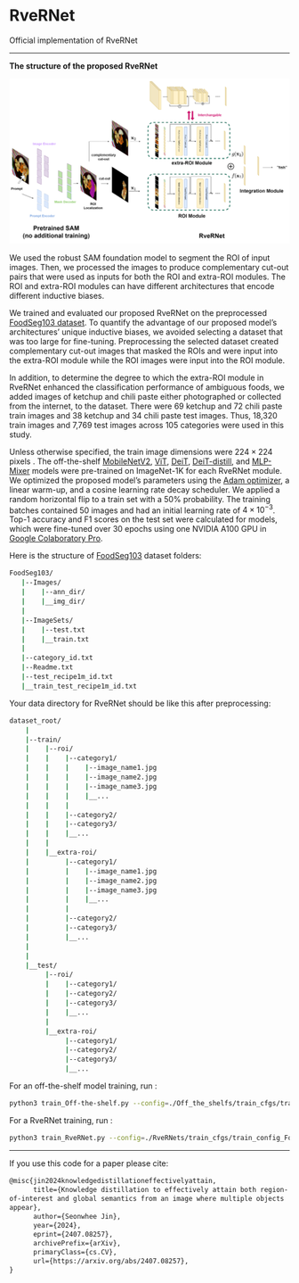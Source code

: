 # RveRNet
Official implementation of RveRNet

---

**The structure of the proposed RveRNet** 

![Figure 2](readme_srcs/Figure2_white_bg.png)

We used the robust SAM foundation model to segment the ROI of input images. Then, we processed the images to produce complementary cut-out pairs that were used as inputs for both the ROI and extra-ROI modules. The ROI and extra-ROI modules can have different architectures that encode different inductive biases.

We trained and evaluated our proposed RveRNet on the preprocessed [FoodSeg103 dataset](https://xiongweiwu.github.io/foodseg103.html). To quantify the advantage of our proposed model’s architectures’ unique inductive biases, we avoided selecting a dataset that was too large for fine-tuning. Preprocessing the selected dataset created complementary cut-out images that masked the ROIs and were input into the extra-ROI module while the ROI images were input into the ROI module.

In addition, to determine the degree to which the extra-ROI module in RveRNet enhanced the classification performance of ambiguous foods, we added images of ketchup and chili paste either photographed or collected from the internet, to the dataset. There were 69 ketchup and 72 chili paste train images and 38 ketchup and 34 chili paste test images. Thus, 18,320 train images and 7,769 test images across 105 categories were used in this study.

Unless otherwise specified, the train image dimensions were $224\times 224$ pixels . The off-the-shelf [MobileNetV2](https://arxiv.org/abs/1801.04381), [ViT](https://arxiv.org/abs/2010.11929), [DeiT](https://github.com/facebookresearch/deit/tree/main), [DeiT-distill](https://arxiv.org/abs/2012.12877), and [MLP-Mixer](https://arxiv.org/abs/2105.01601) models were pre-trained on ImageNet-1K for each RveRNet module. We optimized the proposed model’s parameters using the [Adam optimizer](https://arxiv.org/abs/1412.6980), a linear warm-up, and a cosine learning rate decay scheduler. We applied a random horizontal flip to a train set with a 50$\%$ probability. The training batches contained 50 images and had an initial learning rate of $4\times 10^{-3}$. Top-1 accuracy and F1 scores on the test set were calculated for models, which were fine-tuned over 30 epochs using one NVIDIA A100 GPU in [Google Colaboratory Pro](https://colab.research.google.com/).

Here is the structure of [FoodSeg103](https://xiongweiwu.github.io/foodseg103.html) dataset folders:

```bash
FoodSeg103/
   |--Images/
   |    |--ann_dir/
   |    |__img_dir/
   |
   |--ImageSets/
   |    |--test.txt
   |    |__train.txt
   |
   |--category_id.txt
   |--Readme.txt
   |--test_recipe1m_id.txt
   |__train_test_recipe1m_id.txt
```

Your data directory for RveRNet should be like this after preprocessing:

```bash
dataset_root/
    |
    |--train/
    |    |--roi/
    |    |    |--category1/
    |    |    |    |--image_name1.jpg
    |    |    |    |--image_name2.jpg
    |    |    |    |--image_name3.jpg
    |    |    |    |__...
    |    |    |    
    |    |    |--category2/
    |    |    |--category3/
    |    |    |__...
    |    |
    |    |__extra-roi/
    |         |--category1/
    |         |    |--image_name1.jpg
    |         |    |--image_name2.jpg
    |         |    |--image_name3.jpg
    |         |    |__...
    |         |    
    |         |--category2/
    |         |--category3/
    |         |__...
    | 
    |
    |__test/
         |--roi/
         |    |--category1/          
         |    |--category2/
         |    |--category3/
         |    |__...
         |
         |__extra-roi/  
              |--category1/ 
              |--category2/
              |--category3/
              |__...
```

For an off-the-shelf model training, run :

```bash
python3 train_Off-the-shelf.py --config=./Off_the_shelfs/train_cfgs/train_config.yaml
```

For a RveRNet training, run :

```bash
python3 train_RveRNet.py --config=./RveRNets/train_cfgs/train_config_FoodSeg103.yaml
```

---

If you use this code for a paper please cite:

```
@misc{jin2024knowledgedistillationeffectivelyattain,
      title={Knowledge distillation to effectively attain both region-of-interest and global semantics from an image where multiple objects appear}, 
      author={Seonwhee Jin},
      year={2024},
      eprint={2407.08257},
      archivePrefix={arXiv},
      primaryClass={cs.CV},
      url={https://arxiv.org/abs/2407.08257}, 
}
```
